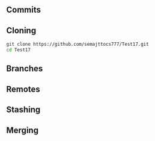 ## Commits

## Cloning

```sh
git clone https://github.com/semajttocs777/Test17.git
cd Test17
```
## Branches

## Remotes

## Stashing

## Merging
